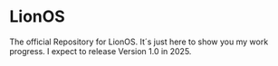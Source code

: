 # LionOS
The official Repository for LionOS. It´s just here to show you my work progress. I expect to release Version 1.0 in 2025.
